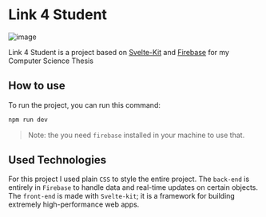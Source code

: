 # Link 4 Student
![image](https://i.imgur.com/b5e6NtD.png)

Link 4 Student is a project based on [Svelte-Kit]('https://kit.svelte.dev/') and [Firebase]('https://firebase.google.com/') for my Computer Science Thesis

## How to use

To run the project, you can run this command:

```bash
npm run dev
```

> Note: the you need `firebase` installed in your machine to use that.


## Used Technologies
For this project I used plain `CSS` to style the entire project.
The `back-end` is entirely in `Firebase` to handle data and real-time updates on certain objects. The `front-end` is made with `Svelte-kit`; it is a framework for building extremely high-performance web apps.


